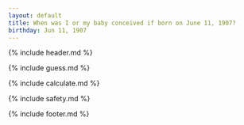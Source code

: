 ```yaml
---
layout: default
title: When was I or my baby conceived if born on June 11, 1907?
birthday: Jun 11, 1907
---
```


{% include header.md %}

{% include guess.md %}

{% include calculate.md %}

{% include safety.md %}

{% include footer.md %}



